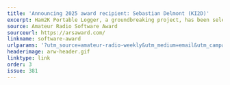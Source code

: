 ```yaml
---
title: 'Announcing 2025 award recipient: Sebastian Delmont (KI2D)'
excerpt: Ham2K Portable Logger, a groundbreaking project, has been selected as the winner of the 2025 annual Amateur Radio Software Award. 
source: Amateur Radio Software Award
sourceurl: https://arsaward.com/
linkname: software-award
urlparams: '?utm_source=amateur-radio-weekly&utm_medium=email&utm_campaign=newsletter'
headerimage: arw-header.gif
linktype: link
order: 3
issue: 381
---
```

